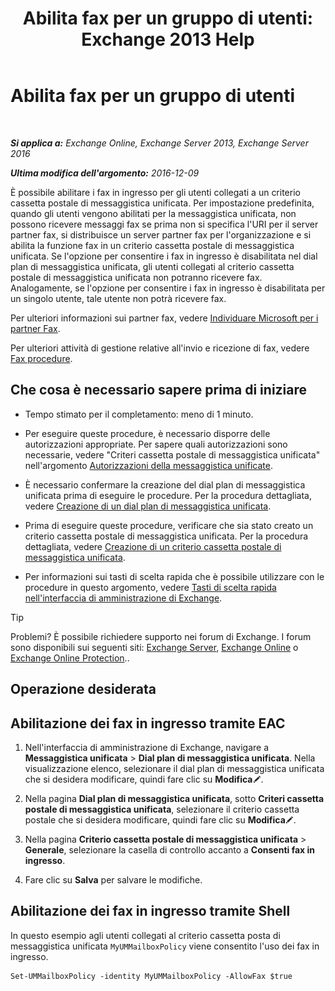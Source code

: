 ﻿---
title: 'Abilita fax per un gruppo di utenti: Exchange 2013 Help'
TOCTitle: Abilita fax per un gruppo di utenti
ms:assetid: b8d9f54d-ff06-4942-83e1-fc6c4ad02178
ms:mtpsurl: https://technet.microsoft.com/it-it/library/Ee423556(v=EXCHG.150)
ms:contentKeyID: 52057335
ms.date: 05/22/2018
mtps_version: v=EXCHG.150
ms.translationtype: MT
---

# Abilita fax per un gruppo di utenti

 

_**Si applica a:** Exchange Online, Exchange Server 2013, Exchange Server 2016_

_**Ultima modifica dell'argomento:** 2016-12-09_

È possibile abilitare i fax in ingresso per gli utenti collegati a un criterio cassetta postale di messaggistica unificata. Per impostazione predefinita, quando gli utenti vengono abilitati per la messaggistica unificata, non possono ricevere messaggi fax se prima non si specifica l'URI per il server partner fax, si distribuisce un server partner fax per l'organizzazione e si abilita la funzione fax in un criterio cassetta postale di messaggistica unificata. Se l'opzione per consentire i fax in ingresso è disabilitata nel dial plan di messaggistica unificata, gli utenti collegati al criterio cassetta postale di messaggistica unificata non potranno ricevere fax. Analogamente, se l'opzione per consentire i fax in ingresso è disabilitata per un singolo utente, tale utente non potrà ricevere fax.

Per ulteriori informazioni sui partner fax, vedere [Individuare Microsoft per i partner Fax](https://go.microsoft.com/fwlink/?linkid=190238).

Per ulteriori attività di gestione relative all'invio e ricezione di fax, vedere [Fax procedure](faxing-procedures-exchange-2013-help.md).

## Che cosa è necessario sapere prima di iniziare

  - Tempo stimato per il completamento: meno di 1 minuto.

  - Per eseguire queste procedure, è necessario disporre delle autorizzazioni appropriate. Per sapere quali autorizzazioni sono necessarie, vedere "Criteri cassetta postale di messaggistica unificata" nell'argomento [Autorizzazioni della messaggistica unificate](unified-messaging-permissions-exchange-2013-help.md).

  - È necessario confermare la creazione del dial plan di messaggistica unificata prima di eseguire le procedure. Per la procedura dettagliata, vedere [Creazione di un dial plan di messaggistica unificata](create-a-um-dial-plan-exchange-2013-help.md).

  - Prima di eseguire queste procedure, verificare che sia stato creato un criterio cassetta postale di messaggistica unificata. Per la procedura dettagliata, vedere [Creazione di un criterio cassetta postale di messaggistica unificata](create-a-um-mailbox-policy-exchange-2013-help.md).

  - Per informazioni sui tasti di scelta rapida che è possibile utilizzare con le procedure in questo argomento, vedere [Tasti di scelta rapida nell'interfaccia di amministrazione di Exchange](keyboard-shortcuts-in-the-exchange-admin-center-exchange-online-protection-help.md).


> [!TIP]
> Problemi? È possibile richiedere supporto nei forum di Exchange. I forum sono disponibili sui seguenti siti: <A href="https://go.microsoft.com/fwlink/p/?linkid=60612">Exchange Server</A>, <A href="https://go.microsoft.com/fwlink/p/?linkid=267542">Exchange Online</A> o <A href="https://go.microsoft.com/fwlink/p/?linkid=285351">Exchange Online Protection</A>..



## Operazione desiderata

## Abilitazione dei fax in ingresso tramite EAC

1.  Nell'interfaccia di amministrazione di Exchange, navigare a **Messaggistica unificata** \> **Dial plan di messaggistica unificata**. Nella visualizzazione elenco, selezionare il dial plan di messaggistica unificata che si desidera modificare, quindi fare clic su **Modifica**![Icona Modifica](images/JJ218640.6f53ccb2-1f13-4c02-bea0-30690e6ea71d(EXCHG.150).gif "Icona Modifica").

2.  Nella pagina **Dial plan di messaggistica unificata**, sotto **Criteri cassetta postale di messaggistica unificata**, selezionare il criterio cassetta postale che si desidera modificare, quindi fare clic su **Modifica**![Icona Modifica](images/JJ218640.6f53ccb2-1f13-4c02-bea0-30690e6ea71d(EXCHG.150).gif "Icona Modifica").

3.  Nella pagina **Criterio cassetta postale di messaggistica unificata** \> **Generale**, selezionare la casella di controllo accanto a **Consenti fax in ingresso**.

4.  Fare clic su **Salva** per salvare le modifiche.

## Abilitazione dei fax in ingresso tramite Shell

In questo esempio agli utenti collegati al criterio cassetta posta di messaggistica unificata `MyUMMailboxPolicy` viene consentito l'uso dei fax in ingresso.

    Set-UMMailboxPolicy -identity MyUMMailboxPolicy -AllowFax $true


